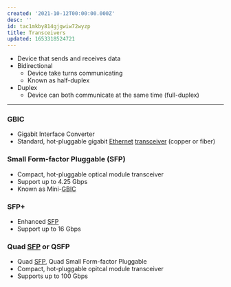 ```yaml
---
created: '2021-10-12T00:00:00.000Z'
desc: ''
id: tac1mkby814gjgwiw72wyzp
title: Transceivers
updated: 1653318524721
---
```

   
   
- Device that sends and receives data   
- Bidirectional   
  - Device take turns communicating   
  - Known as half-duplex   
- Duplex   
  - Device can both communicate at the same time (full-duplex)   
   
   
---   
   
### GBIC   
   
   
- Gigabit Interface Converter   
- Standard, hot-pluggable gigabit [Ethernet](../devlog/ethernet.md) [transceiver](/not_created.md) (copper or fiber)   
   
### Small Form-factor Pluggable (SFP)   
   
   
- Compact, hot-pluggable optical module transceiver   
- Support up to 4.25 Gbps   
- Known as Mini-[GBIC](../devlog/gbic.md)   
   
### SFP+   
   
   
- Enhanced [SFP](../devlog/sfp.md)   
- Support up to 16 Gbps   
   
### Quad [SFP](../devlog/sfp.md) or QSFP   
   
   
- Quad [SFP](../devlog/sfp.md), Quad Small Form-factor Pluggable   
- Compact, hot-pluggable opitcal module transceiver   
- Supports up to 100 Gbps
